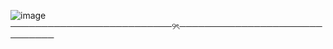 ![image](https://github.com/user-attachments/assets/f41253cd-d5a3-4525-9b70-ecd463b3e91d)
──────────────────────────୨ৎ──────────────────────────────
